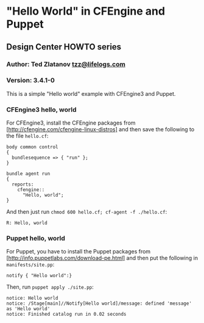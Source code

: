 # "Hello World" in CFEngine and Puppet

## Design Center HOWTO series

### Author: Ted Zlatanov <tzz@lifelogs.com>

### Version: 3.4.1-0

This is a simple "Hello world" example with CFEngine3 and Puppet.

### CFEngine3 hello, world

For CFEngine3, install the CFEngine packages from
[http://cfengine.com/cfengine-linux-distros] and then save the
following to the file `hello.cf`:

    body common control
    {
      bundlesequence => { "run" };
    }

    bundle agent run
    {
      reports:
        cfengine::
          "Hello, world";
    }

And then just run `chmod 600 hello.cf; cf-agent -f ./hello.cf`:

    R: Hello, world

### Puppet hello, world

For Puppet, you have to install the Puppet packages from
[http://info.puppetlabs.com/download-pe.html] and then put the
following in `manifests/site.pp`:

    notify { "Hello world":}

Then, run `puppet apply ./site.pp`:

    notice: Hello world
    notice: /Stage[main]//Notify[Hello world]/message: defined 'message' as 'Hello world'
    notice: Finished catalog run in 0.02 seconds
